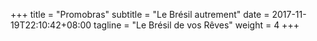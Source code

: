 +++
title = "Promobras"
subtitle = "Le Brésil autrement"
date = 2017-11-19T22:10:42+08:00
tagline = "Le Brésil de vos Rêves"
weight = 4
+++

